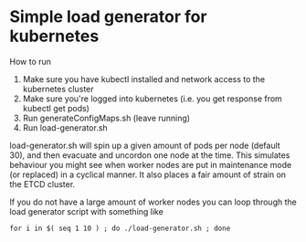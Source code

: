 # Simple load generator for kubernetes

How to run

1. Make sure you have kubectl installed and network access to the kubernetes cluster
1. Make sure you're logged into kubernetes (i.e. you get response from kubectl get pods)
1. Run generateConfigMaps.sh (leave running)
1. Run load-generator.sh


load-generator.sh will spin up a given amount of pods per node (default 30), and then evacuate and uncordon one node at the time. This simulates behaviour you might see when worker nodes are put in maintenance mode (or replaced) in a cyclical manner.
It also places a fair amount of strain on the ETCD cluster.

If you do not have a large amount of worker nodes you can loop through the load generator script with something like

```
for i in $( seq 1 10 ) ; do ./load-generator.sh ; done
```


